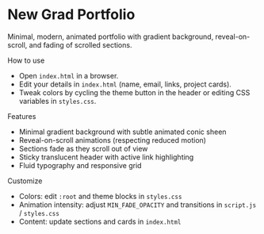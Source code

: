 # New Grad Portfolio

Minimal, modern, animated portfolio with gradient background, reveal-on-scroll, and fading of scrolled sections.

How to use

- Open `index.html` in a browser.
- Edit your details in `index.html` (name, email, links, project cards).
- Tweak colors by cycling the theme button in the header or editing CSS variables in `styles.css`.

Features

- Minimal gradient background with subtle animated conic sheen
- Reveal-on-scroll animations (respecting reduced motion)
- Sections fade as they scroll out of view
- Sticky translucent header with active link highlighting
- Fluid typography and responsive grid

Customize

- Colors: edit `:root` and theme blocks in `styles.css`
- Animation intensity: adjust `MIN_FADE_OPACITY` and transitions in `script.js` / `styles.css`
- Content: update sections and cards in `index.html`

